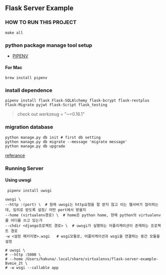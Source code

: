 ## Flask Server Example

### HOW TO RUN THIS PROJECT
```shell script
make all
```

### python package manage tool setup
- [PIPENV](https://pipenv.kennethreitz.org/en/latest/)
#### For Mac
```shell script
brew install pipenv
```

### install dependence
```shell script
pipenv install flask Flask-SQLAlchemy flask-bcrypt flask-restplus Flask-Migrate pyjwt Flask-Script flask_testing
```
> check out werkzeug = "~=0.16.1"

### migration database
```shell script
python manage.py db init # first db setting
python manage.py db migrate --message 'migrate message'
python manage.py db upgrade
```

[referance](https://www.freecodecamp.org/news/structuring-a-flask-restplus-web-service-for-production-builds-c2ec676de563/)

### Running Server

#### Using uwsgi

```shell script
 pipenv install uwsgi
```
```text
uwsgi \
--http :(port) \  # 원래 uwsgi는 http요청을 잘 받지 않고 이는 웹서버가 많이하는데, 임의로 받도록 설정/ 어떤 port에서 받을지
--home (virtualenv경로) \  # home은 python home, 현재 python의 virtualenv를 어디를 쓰고 있는가
--chdir <django프로젝트 경로> \  # uwsgi가 실행하는 어플리케이션이 존재하는 프로젝트 경로
-w <설정 패키지명>.wsgi   # wsgi모듈로, 어플리케이션과 wsgi을 연결하는 중간 모듈을 설정
```
```shell script
# uwsgi \
# --http :5000 \
# --home /Users/hakuna/.local/share/virtualenvs/flask-server-example-Bvmie_2t \
# -w wsgi --callable app
```